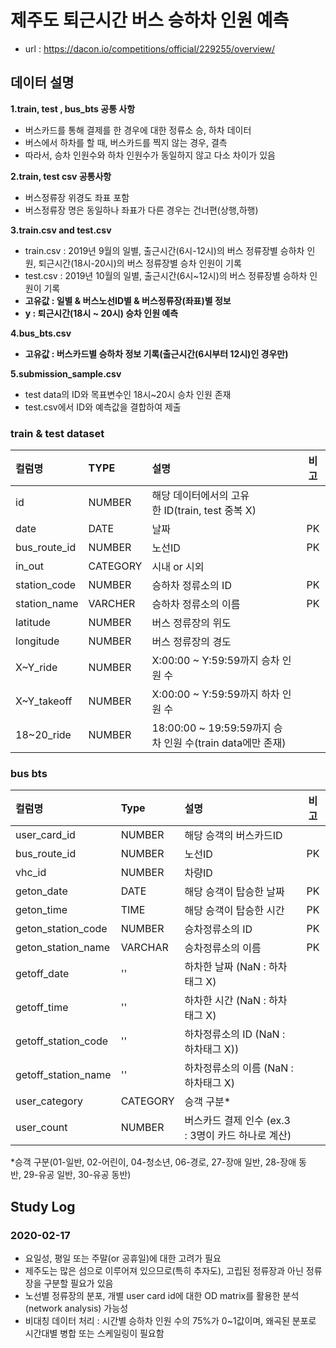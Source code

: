 # 제주도 퇴근시간 버스 승하차 인원 예측  
- url : https://dacon.io/competitions/official/229255/overview/  

## 데이터 설명  
**1.train, test , bus_bts 공통 사항**  
- 버스카드를 통해 결제를 한 경우에 대한 정류소 승, 하차 데이터  
- 버스에서 하차를 할 때, 버스카드를 찍지 않는 경우, 결측  
- 따라서, 승차 인원수와 하차 인원수가 동일하지 않고 다소 차이가 있음  

**2.train, test csv 공통사항**  
- 버스정류장 위경도 좌표 포함  
- 버스정류장 명은 동일하나 좌표가 다른 경우는 건너편(상행,하행)  

**3.train.csv and test.csv**  
- train.csv : 2019년 9월의 일별, 출근시간(6시-12시)의 버스 정류장별 승하차 인원,    퇴근시간(18시-20시)의 버스 정류장별 승차 인원이 기록  
- test.csv : 2019년 10월의 일별, 출근시간(6시~12시)의 버스 정류장별 승하차 인원이 기록  
- **고유값 : 일별 & 버스노선ID별 & 버스정류장(좌표)별 정보**  
- **y : 퇴근시간(18시 ~ 20시) 승차 인원 예측**  

**4.bus_bts.csv**  
- **고유값 : 버스카드별 승하차 정보 기록(출근시간(6시부터 12시)인 경우만)**

**5.submission_sample.csv**  
- test data의 ID와 목표변수인 18시~20시 승차 인원 존재  
- test.csv에서 ID와 예측값을 결합하여 제출  

### train & test dataset   

| 컬럼명 | TYPE | 설명 | 비고 | 
|:---|:---|:---|:---:|
| id | NUMBER | 해당 데이터에서의 고유한 ID(train, test 중복 X) |
| date | DATE | 날짜 | PK |
| bus_route_id | NUMBER | 노선ID | PK |
| in_out | CATEGORY | 시내 or 시외 |
| station_code | NUMBER | 승하차 정류소의 ID | PK |
| station_name | VARCHER | 승하차 정류소의 이름 | PK |
| latitude | NUMBER | 버스 정류장의 위도 |
| longitude | NUMBER |	버스 정류장의 경도 |
| X~Y_ride | NUMBER | 	X:00:00 ~ Y:59:59까지 승차 인원 수 |
| X~Y_takeoff | NUMBER | X:00:00 ~ Y:59:59까지 하차 인원 수 |
| 18~20_ride | NUMBER |	18:00:00 ~ 19:59:59까지 승차 인원 수(train data에만 존재) |

### bus bts  

| 컬럼명 | Type | 설명 | 비고 |
|:---|:---|:---|:---:|
| user_card_id | NUMBER | 해당 승객의 버스카드ID |
| bus_route_id | NUMBER | 노선ID | PK |
| vhc_id | NUMBER | 차량ID |
| geton_date | DATE | 해당 승객이 탑승한 날짜 | PK |
| geton_time | TIME | 해당 승객이 탑승한 시간 | PK |
| geton_station_code | NUMBER | 승차정류소의 ID | PK |
| geton_station_name | VARCHAR | 승차정류소의 이름 | PK | 
| getoff_date | '' | 하차한 날짜 (NaN : 하차태그 X) |
| getoff_time | '' | 하차한 시간 (NaN : 하차태그 X) | 
| getoff_station_code | '' | 하차정류소의 ID (NaN : 하차태그 X)) | 
| getoff_station_name | '' | 하차정류소의 이름 (NaN : 하차태그 X) | 
| user_category | CATEGORY | 승객 구분*  | 
| user_count | NUMBER | 버스카드 결제 인수 (ex.3 : 3명이 카드 하나로 계산) |

*승객 구분(01-일반, 02-어린이, 04-청소년, 06-경로, 27-장애 일반, 28-장애 동반, 29-유공 일반, 30-유공 동반)  


## Study Log  

### 2020-02-17  
- 요일성, 평일 또는 주말(or 공휴일)에 대한 고려가 필요  
- 제주도는 많은 섬으로 이루어져 있으므로(특히 추자도), 고립된 정류장과 아닌 정류장을 구분할 필요가 있음  
- 노선별 정류장의 분포, 개별 user card id에 대한 OD matrix를 활용한 분석(network analysis) 가능성  
- 비대칭 데이터 처리 : 시간별 승하차 인원 수의 75%가 0~1값이며, 왜곡된 분포로 시간대별 병합 또는 스케일링이 필요함  


